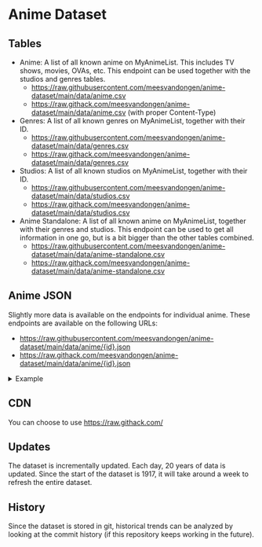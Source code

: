 # Anime Dataset

## Tables

- Anime: A list of all known anime on MyAnimeList. This includes TV shows, movies, OVAs, etc. This endpoint can be used together with the studios and genres tables.
  - https://raw.githubusercontent.com/meesvandongen/anime-dataset/main/data/anime.csv
  - https://raw.githack.com/meesvandongen/anime-dataset/main/data/anime.csv (with proper Content-Type)
- Genres: A list of all known genres on MyAnimeList, together with their ID.
  - https://raw.githubusercontent.com/meesvandongen/anime-dataset/main/data/genres.csv
  - https://raw.githack.com/meesvandongen/anime-dataset/main/data/genres.csv
- Studios: A list of all known studios on MyAnimeList, together with their ID.
  - https://raw.githubusercontent.com/meesvandongen/anime-dataset/main/data/studios.csv
  - https://raw.githack.com/meesvandongen/anime-dataset/main/data/studios.csv
- Anime Standalone: A list of all known anime on MyAnimeList, together with their genres and studios. This endpoint can be used to get all information in one go, but is a bit bigger than the other tables combined.
  - https://raw.githubusercontent.com/meesvandongen/anime-dataset/main/data/anime-standalone.csv
  - https://raw.githack.com/meesvandongen/anime-dataset/main/data/anime-standalone.csv

## Anime JSON

Slightly more data is available on the endpoints for individual anime. These endpoints are available on the following URLs:

- https://raw.githubusercontent.com/meesvandongen/anime-dataset/main/data/anime/{id}.json
- https://raw.githack.com/meesvandongen/anime-dataset/main/data/anime/{id}.json

<details>
<summary>Example</summary>
  
https://raw.githubusercontent.com/meesvandongen/anime-dataset/main/data/anime/1.json

```json
{
  "id": 1,
  "title": "Cowboy Bebop",
  "main_picture": {
    "medium": "https://cdn.myanimelist.net/images/anime/4/19644.jpg",
    "large": "https://cdn.myanimelist.net/images/anime/4/19644l.jpg"
  },
  "alternative_titles": {
    "synonyms": [],
    "en": "Cowboy Bebop",
    "ja": "カウボーイビバップ"
  },
  "start_date": "1998-04-03",
  "end_date": "1999-04-24",
  "synopsis": "Crime is timeless. By the year 2071, humanity has expanded across the galaxy, filling the surface of other planets with settlements like those on Earth. These new societies are plagued by murder, drug use, and theft, and intergalactic outlaws are hunted by a growing number of tough bounty hunters.\n\nSpike Spiegel and Jet Black pursue criminals throughout space to make a humble living. Beneath his goofy and aloof demeanor, Spike is haunted by the weight of his violent past. Meanwhile, Jet manages his own troubled memories while taking care of Spike and the Bebop, their ship. The duo is joined by the beautiful con artist Faye Valentine, odd child Edward Wong Hau Pepelu Tivrusky IV, and Ein, a bioengineered Welsh Corgi.\n\nWhile developing bonds and working to catch a colorful cast of criminals, the Bebop crew's lives are disrupted by a menace from Spike's past. As a rival's maniacal plot continues to unravel, Spike must choose between life with his newfound family or revenge for his old wounds.\n\n[Written by MAL Rewrite]\n",
  "mean": 8.75,
  "rank": 46,
  "popularity": 43,
  "num_list_users": 1860555,
  "num_scoring_users": 962063,
  "nsfw": "white",
  "created_at": "2005-06-30T05:01:56+00:00",
  "updated_at": "2023-09-16T14:11:11+00:00",
  "media_type": "tv",
  "status": "finished_airing",
  "genres": [
    {
      "id": 1,
      "name": "Action"
    },
    {
      "id": 50,
      "name": "Adult Cast"
    },
    {
      "id": 46,
      "name": "Award Winning"
    },
    {
      "id": 24,
      "name": "Sci-Fi"
    },
    {
      "id": 29,
      "name": "Space"
    }
  ],
  "num_episodes": 26,
  "start_season": {
    "year": 1998,
    "season": "spring"
  },
  "broadcast": {
    "day_of_the_week": "saturday",
    "start_time": "01:00"
  },
  "source": "original",
  "average_episode_duration": 1440,
  "rating": "r",
  "studios": [
    {
      "id": 14,
      "name": "Sunrise"
    }
  ]
}
```

</details>

## CDN

You can choose to use https://raw.githack.com/

## Updates

The dataset is incrementally updated. Each day, 20 years of data is updated. Since the start of the dataset is 1917, it will take around a week to refresh the entire dataset.

## History

Since the dataset is stored in git, historical trends can be analyzed by looking at the commit history (if this repository keeps working in the future).
